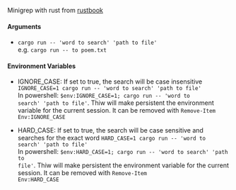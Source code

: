 Minigrep with rust from [rustbook](https://doc.rust-lang.org/stable/book/ch12-00-an-io-project.html)

#### Arguments

- <code>cargo run -- 'word to search' 'path to file'</code>
  </br> e.g. <code>cargo run -- to poem.txt</code>

#### Environment Variables

- IGNORE_CASE: If set to true, the search will be case insensitive
  <code>IGNORE_CASE=1 cargo run -- 'word to search' 'path to file'</code>
  </br> In powershell: <code>$env:IGNORE_CASE=1; cargo run -- 'word to search' 'path to file'</code>. Thiw will make persistent the environment variable for the current session. It can be removed with <code>Remove-Item Env:IGNORE_CASE</code>

- HARD_CASE: If set to true, the search will be case sensitive and searches for the exact word
  <code>HARD_CASE=1 cargo run -- 'word to search' 'path to file'</code>
  </br> In powershell: <code>$env:HARD_CASE=1; cargo run -- 'word to search' 'path to file'</code>. Thiw will make persistent the environment variable for the current session. It can be removed with <code>Remove-Item Env:HARD_CASE</code>
